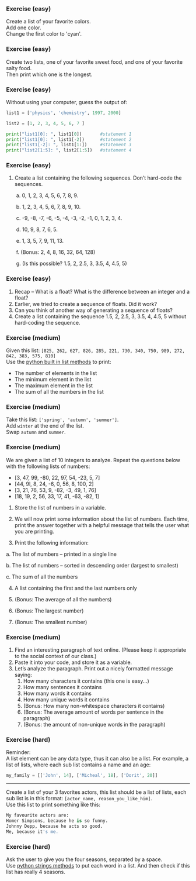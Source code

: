  ### Exercise (easy)
Create a list of your favorite colors.  
Add one color.  
Change the first color to 'cyan'.  

### Exercise (easy)
Create two lists, one of your favorite sweet food, and one of your favorite salty food.  
Then print which one is the longest.

### Exercise (easy)
Without using your computer, guess the output of:
```python
list1 = ['physics', 'chemistry', 1997, 2000]

list2 = [1, 2, 3, 4, 5, 6, 7 ]

print("list1[0]: ", list1[0])       #statement 1 
print("list1[0]: ", list1[-2])      #statement 2 
print("list1[-2]: ", list1[1:])     #statement 3 
print("list2[1:5]: ", list2[1:5])   #statement 4 
```

### Exercise (easy)

1. Create a list containing the following sequences. Don’t hard-code the sequences. 

   ​	a. 0, 1, 2, 3, 4, 5, 6, 7, 8, 9. 

   ​	b. 1, 2, 3, 4, 5, 6, 7, 8, 9, 10. 

   ​	c. -9, -8, -7, -6, -5, -4, -3, -2, -1, 0, 1, 2, 3, 4.

   ​	d. 10, 9, 8, 7, 6, 5.

   ​	e. 1, 3, 5, 7, 9, 11, 13.

   ​	f. (Bonus: 2, 4, 8, 16, 32, 64, 128)

   ​	g. (Is this possible? 1.5, 2, 2.5, 3, 3.5, 4, 4.5, 5) 


### Exercise (easy)

1. Recap – What is a float? What is the difference between an integer and a float? 
2. Earlier, we tried to create a sequence of floats. Did it work? 
3. Can you think of another way of generating a sequence of floats? 
4. Create a list containing the sequence 1.5, 2, 2.5, 3, 3.5, 4, 4.5, 5 without hard-coding the sequence.


### Exercise (medium)
Given this list: 
`[825, 262, 627, 826, 285, 221, 730, 340, 750, 989, 272, 842, 383, 575, 810]`  
Use the [python built in list methods](https://www.programiz.com/python-programming/methods/list) to print:  

-  The number of elements in the list
-  The minimum element in the list
-  The maximum element in the list
-  The sum of all the numbers in the list

### Exercise (medium)
Take this list: `['spring', 'autumn', 'summer']`.  
Add `winter` at the end of the list.  
Swap `autumn` and `summer`.  


### Exercise (medium)

We are given a list of 10 integers to analyze. Repeat the questions below with the following lists of numbers: 

- [3, 47, 99, -80, 22, 97, 54, -23, 5, 7] 
- [44, 9l, 8, 24, -6, 0, 56, 8, 100, 2] 
- [3, 21, 76, 53, 9, -82, -3, 49, 1, 76] 
- [18, 19, 2, 56, 33, 17, 41, -63, -82, 1]

1. Store the list of numbers in a variable.

2.  We will now print some information about the list of numbers. Each time, print the answer together with a helpful message that tells the user what you are printing.

3.  Print the following information: 

   a. The list of numbers – printed in a single line 

   b. The list of numbers – sorted in descending order (largest to smallest) 

   c. The sum of all the numbers

4. A list containing the first and the last numbers only 

5.  (Bonus: The average of all the numbers) 

6. (Bonus: The largest number) 

7.  (Bonus: The smallest number) 


### Exercise (medium)

1. Find an interesting paragraph of text online. (Please keep it appropriate to the social context of our class.) 
2. Paste it into your code, and store it as a variable. 
3. Let’s analyze the paragraph. Print out a nicely formatted message saying: 
   1. How many characters it contains (this one is easy...) 
   2. How many sentences it contains 
   3. How many words it contains 
   4. How many unique words it contains 
   5. (Bonus: How many non-whitespace characters it contains) 
   6. (Bonus: The average amount of words per sentence in the paragraph) 
   7. (Bonus: the amount of non-unique words in the paragraph)


### Exercise (hard)
Reminder:  
A list element can be any data type, thus it can also be a list. For example, a list of lists, where each sub list contains a name and an age:

```python
my_family = [['John', 14], ['Micheal', 18], ['Dorit', 20]]
```
***
Create a list of your 3 favorites actors, this list should be a list of lists, each sub list is in this format: `[actor_name, reason_you_like_him]`.  
Use this list to print something like this:
```python
My favourite actors are:
Homer Simpsons, because he is so funny.
Johnny Depp, because he acts so good.
Me, because it's me.
```

### Exercise (hard)
Ask the user to give you the four seasons, separated by a space.  
Use [python strings methods](https://www.programiz.com/python-programming/methods/string) to put each word in a list. And then check if this list has really 4 seasons.
